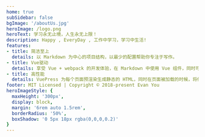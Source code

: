 ```yaml
---
home: true
subSidebar: false
bgImage: '/aboutUs.jpg'
heroImage: /logo.png
heroText: 学习永无止境，人生永无上限！
description: Happy , EveryDay , 工作中学习，学习中生活!
features:
- title: 简洁至上
  details: 以 Markdown 为中心的项目结构，以最少的配置帮助你专注于写作。
- title: Vue驱动
  details: 享受 Vue + webpack 的开发体验，在 Markdown 中使用 Vue 组件，同时可以使用 Vue 来开发自定义主题。
- title: 高性能
  details: VuePress 为每个页面预渲染生成静态的 HTML，同时在页面被加载的时候，将作为 SPA 运行。
footer: MIT Licensed | Copyright © 2018-present Evan You
heroImageStyle: {
  maxHeight: '300px',
  display: block,
  margin: '6rem auto 1.5rem',
  borderRadius: '50%',
  boxShadow: '0 5px 18px rgba(0,0,0,0.2)'
}
---
```


<style>
h1 {
  background: -webkit-linear-gradient(#e2ee09, #388d0b);
  -webkit-background-clip: text;
  -webkit-text-fill-color: transparent;
  transition: transform 0.2s ease-in-out;
}
/deep/ .abstract-item[data-v-c2846166] {
  background-color: #457e6d;
}
</style>

